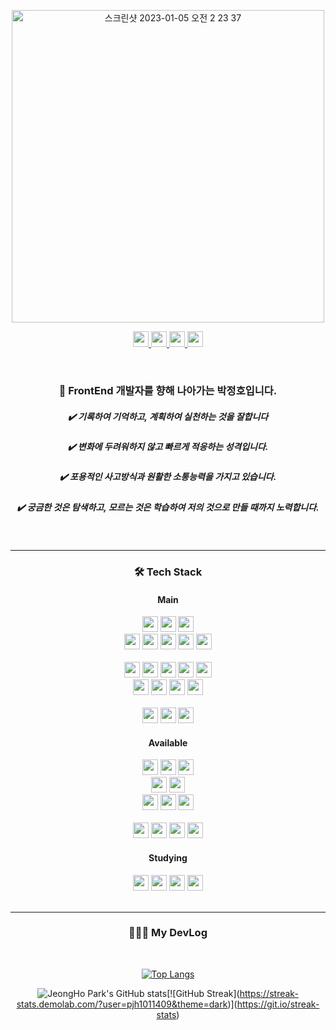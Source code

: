 
<p align="center">
<img width="500" alt="스크린샷 2023-01-05 오전 2 23 37" src="https://user-images.githubusercontent.com/81337674/210613446-3eef8f39-cb2a-4993-b5db-165ece9073ab.png">
</p>



<div align='center'>
  <a href="https://www.notion.so/Hi-I-m-Park-Jeong-Ho-c95dc3cffa3343758aa4f4b115b99eeb">
  <img height="25" src="https://img.shields.io/badge/Notion-000000?style=for-the-badge&logo=Notion&logoColor=white">
  </a>
  <a href="https://velog.io/@pjh1011409">
  <img height="25" src="https://img.shields.io/badge/Velog-20C997?style=for-the-badge&logo=Velog&logoColor=white">
  </a>
  <a href="mailto:pjh31208@naver.com">
   <img height="25" src="https://img.shields.io/badge/Mail-EA4335?style=for-the-badge&logo=Gmail&logoColor=white">
  </a>
  
  <a href="https://www.notion.so/PJH-s-Tech-Library-469d838d709c4015b84023e273901f3c">
  <img height="25" src="https://img.shields.io/badge/Tech Library-0288D1?style=for-the-badge&logo=BookStack&logoColor=white">
  </a>
  </p>
</div>

<br>


<div align='center'>

### 👋 FrontEnd 개발자를 향해 나아가는 박정호입니다.

 ##### ✔️ 기록하여 기억하고, 계획하여 실천하는 것을 잘합니다

 ##### ✔️ 변화에 두려워하지 않고 빠르게 적응하는 성격입니다.

 ##### ✔️ 포용적인 사고방식과 원활한 소통능력을 가지고 있습니다. 

 ##### ✔️ 궁금한 것은 탐색하고, 모르는 것은 학습하여 저의 것으로 만들 때까지 노력합니다.
</div>

<br>

------
<div align='center'>
<h3> 🛠 Tech Stack</h3>
</div>

<div align='center'>
<h4>   Main</h4>

<img height="25" src="https://img.shields.io/badge/React-61DAFB?style=for-the-badge&logo=React&logoColor=white">
<img height="25" src="https://img.shields.io/badge/Javascript-F7DF1E?style=for-the-badge&logo=Typescript&logoColor=white">
<img height="25" src="https://img.shields.io/badge/Javascript-3178C6?style=for-the-badge&logo=Typescript&logoColor=white">

<br>

<img height="25" src="https://img.shields.io/badge/Next.js-000000?style=for-the-badge&logo=Next.js&logoColor=white">
<img height="25" src="https://img.shields.io/badge/React Query-FF4154?style=for-the-badge&logo=React Query&logoColor=white">
<img height="25" src="https://img.shields.io/badge/Recoil-0075EB?style=for-the-badge&logo=Revolut&logoColor=white">
<img height="25" src="https://img.shields.io/badge/SWR-008CDD?style=for-the-badge&logo=Swiper&logoColor=white">
<img height="25" src="https://img.shields.io/badge/REST API-75AADB?style=for-the-badge&logo=RStudio&logoColor=white">     

<br>
<br>

<img height="25" src="https://img.shields.io/badge/HTML5-E34F26?style=for-the-badge&logo=HTML5&logoColor=white">
<img height="25" src="https://img.shields.io/badge/CSS3-1572B6?style=for-the-badge&logo=CSS3&logoColor=white">
<img height="25" src="https://img.shields.io/badge/Sass-CC6699?style=for-the-badge&logo=Sass&logoColor=white">
<img height="25" src="https://img.shields.io/badge/Tailwind CSS-06B6D4?style=for-the-badge&logo=TailwindCSS&logoColor=white">
<img height="25" src="https://img.shields.io/badge/Styled components-DB7093?style=for-the-badge&logo=Styled components&logoColor=white">

<br>
<img height="25" src="https://img.shields.io/badge/Webpack-8DD6F9?style=for-the-badge&logo=Webpack&logoColor=white">
<img height="25" src="https://img.shields.io/badge/Prettier-F7B93E?style=for-the-badge&logo=Prettier&logoColor=white">
<img height="25" src="https://img.shields.io/badge/ESLint-4B32C3?style=for-the-badge&logo=ESLint&logoColor=white">
<img height="25" src="https://img.shields.io/badge/MSW-D9272E.svg?style=for-the-badge&logo=MEGA&logoColor=%2361DAFB">
  
<br>
<br>

<img height="25" src="https://img.shields.io/badge/Visual%20Studio%20Code-0078d7.svg?style=for-the-badge&logo=visual-studio-code&logoColor=white">
<img height="25" src="https://img.shields.io/badge/git-%23F05033.svg?style=for-the-badge&logo=git&logoColor=white">
<img height="25" src="https://img.shields.io/badge/github-%23121011.svg?style=for-the-badge&logo=github&logoColor=white">

</p>


<h4>  Available  </h4>

<img height="25" src="https://img.shields.io/badge/node.js-6DA55F?style=for-the-badge&logo=node.js&logoColor=white">
<img height="25" src="https://img.shields.io/badge/express.js-%23404d59.svg?style=for-the-badge&logo=express&logoColor=%2361DAFB">
<img height="25" src="https://img.shields.io/badge/Firebase-FFCA28?style=for-the-badge&&logo=Firebase&logoColor=orange">

<br>

<img height="25" src="https://img.shields.io/badge/PostgreSQL-4169E1?style=for-the-badge&logo=PostgreSQL&logoColor=white">
<img height="25" src="https://img.shields.io/badge/GraphQL-E10098?style=for-the-badge&logo=GraphQL&logoColor=white"> 

<br>

<img height="25" src="https://img.shields.io/badge/Vite-646CFF?style=for-the-badge&logo=Vite&logoColor=white">
<img height="25" src="https://img.shields.io/badge/Apollo GraphQL-311C87?style=for-the-badge&logo=Apollo GraphQL&logoColor=white">
<img height="25" src="https://img.shields.io/badge/JSON Web Tokens-000000?style=for-the-badge&logo=JSON Web Tokens&logoColor=white">

  
<br>
<br>

<img height="25" src="https://img.shields.io/badge/Vercel-000000?style=for-the-badge&logo=Vercel&logoColor=white">
<img height="25" src="https://img.shields.io/badge/Heroku-430098?style=for-the-badge&logo=Heroku&logoColor=white">
<img height="25" src="https://img.shields.io/badge/Amazon EC2-FF9900?style=for-the-badge&logo=Amazon EC2&logoColor=white">
<img height="25" src="https://img.shields.io/badge/Docker-2496ED?style=for-the-badge&logo=Docker&logoColor=white">


<h4>  Studying  </h4>
<img height="25" src="https://img.shields.io/badge/Flutter-02569B?style=for-the-badge&logo=Flutter&logoColor=white">
<img height="25" src="https://img.shields.io/badge/Dart-0175C2?style=for-the-badge&logo=Dart&logoColor=white">
<img height="25" src="https://img.shields.io/badge/git Flow-%23F05033.svg?style=for-the-badge&logo=git&logoColor=white">
<img height="25" src="https://img.shields.io/badge/BFF-7957D5?style=for-the-badge&logo=Buefy&logoColor=white">

</div>


<br>

------

<div align='center'>
<h3>👨🏻‍💻 My DevLog</h3>
</div>

<br>

<div align='center'>



[![Top Langs](https://github-readme-stats.vercel.app/api/top-langs/?username=pjh1011409&layout=compact&show_icons=&theme=radical)](https://github.com/anuraghazra/github-readme-stats)

</div>



<div align='center'>

![JeongHo Park's GitHub stats](https://github-readme-stats.vercel.app/api?username=pjh1011409&show_icons=true&theme=radical&height="100")[![GitHub Streak](https://streak-stats.demolab.com/?user=pjh1011409&theme=dark)](https://git.io/streak-stats)

</div>


</div>



<br>






